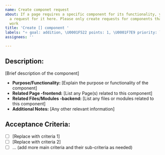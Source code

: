 ```yaml
---
name: Create componet request
about: If a page requires a specific component for its functionality, you can submit
  a request for it here. Please only create requests for components that need substantial
  work
title: 'Create [] component '
labels: "⭐ goal: addition, \U0001F522 points: 1, \U0001F7E9 priority: low"
assignees: ''

---
```


## **Description:** 
  [Brief description of the component]
  - **Purpose/Functionality:** [Explain the purpose or functionality of the component]
  - **Related Page -frontend:** [List any Page(s) related to this component]
  - **Related Files/Modules -backend:** [List any files or modules related to this component]
  - **Additional Notes:** [Any other relevant information]

## Acceptance Criteria:  
- [ ] [Replace with criteria 1]
- [ ] [Replace with criteria 2]
- [ ] ... (add more main criteria and their sub-criteria as needed)
